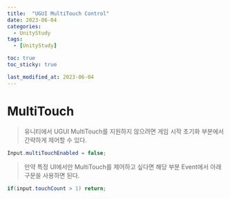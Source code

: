 ```yaml
---
title:  "UGUI MultiTouch Control" 
date: 2023-06-04
categories:
  - UnityStudy
tags:
  - [UnityStudy]

toc: true
toc_sticky: true

last_modified_at: 2023-06-04
---
```


# MultiTouch
>유니티에서 UGUI MultiTouch를 지원하지 않으려면 게임 시작 초기화 부분에서 간략하게 제어할 수 있다.

  ```c#
Input.multiTouchEnabled = false;
  ``` 
>만약 특정 UI에서만 MultiTouch를 제어하고 싶다면 해당 부분 Event에서 아래 구문을 사용하면 된다.

  ```c#
if(input.touchCount > 1) return;
  ``` 